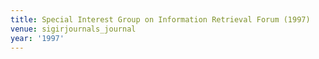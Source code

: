 ```yaml
---
title: Special Interest Group on Information Retrieval Forum (1997)
venue: sigirjournals_journal
year: '1997'
---
```

